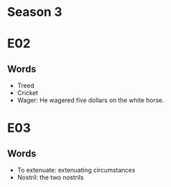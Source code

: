 # Season 3

# E02

## Words

- Treed
- Cricket
- Wager: He wagered five dollars on the white horse.

# E03

## Words

- To extenuate: extenuating circumstances
- Nostril: the two nostrils

